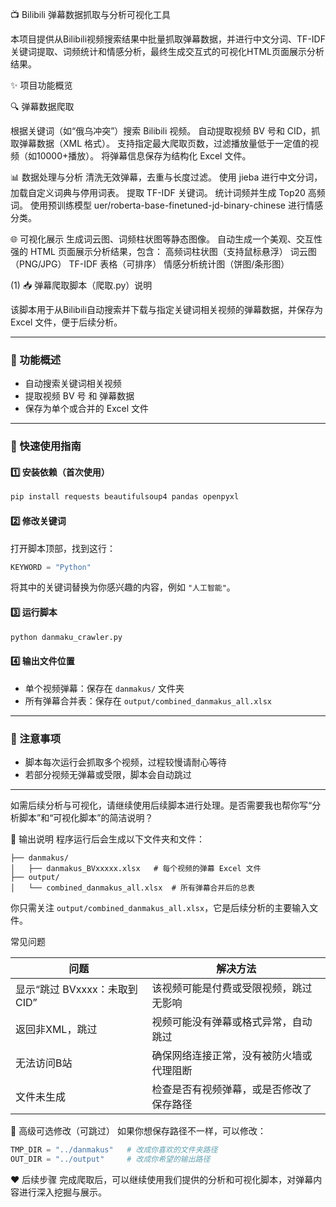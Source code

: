 📺 Bilibili 弹幕数据抓取与分析可视化工具

本项目提供从Bilibili视频搜索结果中批量抓取弹幕数据，并进行中文分词、TF-IDF关键词提取、词频统计和情感分析，最终生成交互式的可视化HTML页面展示分析结果。

✨ 项目功能概览

🔍 弹幕数据爬取

根据关键词（如“俄乌冲突”）搜索 Bilibili 视频。
自动提取视频 BV 号和 CID，抓取弹幕数据（XML 格式）。
支持指定最大爬取页数，过滤播放量低于一定值的视频（如10000+播放）。
将弹幕信息保存为结构化 Excel 文件。

📊 数据处理与分析
清洗无效弹幕，去重与长度过滤。
使用 jieba 进行中文分词，加载自定义词典与停用词表。
提取 TF-IDF 关键词。
统计词频并生成 Top20 高频词。
使用预训练模型 uer/roberta-base-finetuned-jd-binary-chinese 进行情感分类。

🌐 可视化展示
生成词云图、词频柱状图等静态图像。
自动生成一个美观、交互性强的 HTML 页面展示分析结果，包含：
高频词柱状图（支持鼠标悬浮）
词云图（PNG/JPG）
TF-IDF 表格（可排序）
情感分析统计图（饼图/条形图）

(1)
📥 弹幕爬取脚本（爬取.py）说明

该脚本用于从Bilibili自动搜索并下载与指定关键词相关视频的弹幕数据，并保存为 Excel 文件，便于后续分析。

---

### 🔧 功能概述

* 自动搜索关键词相关视频
* 提取视频 BV 号 和 弹幕数据
* 保存为单个或合并的 Excel 文件

---

### 🚀 快速使用指南

#### 1️⃣ 安装依赖（首次使用）

```bash
pip install requests beautifulsoup4 pandas openpyxl
```

#### 2️⃣ 修改关键词

打开脚本顶部，找到这行：

```python
KEYWORD = "Python"
```

将其中的关键词替换为你感兴趣的内容，例如 `"人工智能"`。

#### 3️⃣ 运行脚本

```bash
python danmaku_crawler.py
```

#### 4️⃣ 输出文件位置

* 单个视频弹幕：保存在 `danmakus/` 文件夹
* 所有弹幕合并表：保存在 `output/combined_danmakus_all.xlsx`

---

### 📌 注意事项

* 脚本每次运行会抓取多个视频，过程较慢请耐心等待
* 若部分视频无弹幕或受限，脚本会自动跳过

---

如需后续分析与可视化，请继续使用后续脚本进行处理。是否需要我也帮你写“分析脚本”和“可视化脚本”的简洁说明？

📁 输出说明
程序运行后会生成以下文件夹和文件：
```
├── danmakus/
│   ├── danmakus_BVxxxxx.xlsx   # 每个视频的弹幕 Excel 文件
├── output/
│   └── combined_danmakus_all.xlsx  # 所有弹幕合并后的总表
```

你只需关注 `output/combined_danmakus_all.xlsx`，它是后续分析的主要输入文件。

常见问题

| 问题                   | 解决方法                 |
| -------------------- | -------------------- |
| 显示“跳过 BVxxxx：未取到CID” | 该视频可能是付费或受限视频，跳过无影响  |
| 返回非XML，跳过            | 视频可能没有弹幕或格式异常，自动跳过   |
| 无法访问B站               | 确保网络连接正常，没有被防火墙或代理阻断 |
| 文件未生成                | 检查是否有视频弹幕，或是否修改了保存路径 |

🧩 高级可选修改（可跳过）
如果你想保存路径不一样，可以修改：
```python
TMP_DIR = "../danmakus"   # 改成你喜欢的文件夹路径
OUT_DIR = "../output"     # 改成你希望的输出路径
```

 ❤️ 后续步骤
完成爬取后，可以继续使用我们提供的分析和可视化脚本，对弹幕内容进行深入挖掘与展示。

